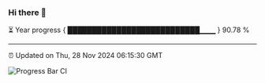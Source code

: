 ### Hi there 👋

⏳ Year progress { ███████████████████████████▁▁▁ } 90.78 %

---

⏰ Updated on Thu, 28 Nov 2024 06:15:30 GMT

![Progress Bar CI](https://github.com/Shyam-Makwana/GitHub-Actions-Demo/workflows/Progress%20Bar%20CI/badge.svg)
